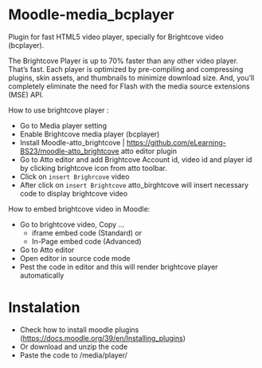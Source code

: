 # Moodle-media_bcplayer

Plugin for fast HTML5 video player, specially for Brightcove video (bcplayer).

The Brightcove Player is up to 70% faster than any other video player. That’s fast. Each player is optimized by pre-compiling and compressing plugins, skin assets, and thumbnails to minimize download size. And, you’ll completely eliminate the need for Flash with the media source extensions (MSE) API.

 How to use brightcove player :

 - Go to Media player setting
 - Enable Brightcove media player (bcplayer)
 - Install Moodle-atto_brightcove | https://github.com/eLearning-BS23/moodle-atto_brightcove atto editor plugin
 - Go to Atto editor and add Brightcove Account id, video id and player id by clicking brightcove icon from atto toolbar.
 - Click on `insert Brighrcove` video 
 - After click on `insert Brightcove` atto_birghtcove will insert necessary code to display brightcove video
 
 
 How to embed brightcove video in Moodle:
 - Go to brightcove video, Copy ... 
    - iframe embed code (Standard) or 
    -  In-Page embed code (Advanced)
 - Go to Atto editor 
 - Open editor in source code mode
 - Pest the code in editor and this will render brightcove player automatically

# Instalation 
- Check how to install moodle plugins (https://docs.moodle.org/39/en/Installing_plugins)
- Or download and unzip the code
- Paste the code to /media/player/
